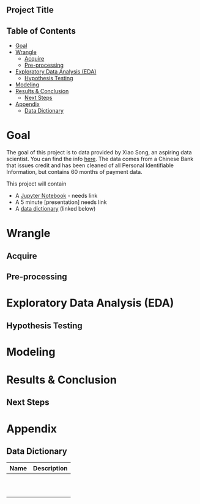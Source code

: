 ## Project Title 
## Table of Contents
- [Goal](#goal)
- [Wrangle](#wrangle)
  - [Acquire](#acquire)
  - [Pre-processing](#pre-processing)
- [Exploratory Data Analysis (EDA)](#exploratory-data-analysis-eda)
  - [Hypothesis Testing](#hypothesis-testing)
- [Modeling](#modeling)
- [Results & Conclusion](#results--conclusion)
  - [Next Steps](#next-steps)
- [Appendix](#appendix)
  - [Data Dictionary](#data-dictionary)

# Goal

The goal of this project is to <insert reason here> data provided by Xiao Song, an aspiring data scientist. You can find the info [here](https://www.kaggle.com/rikdifos/credit-card-approval-prediction/discussion/154299). The data comes from a Chinese Bank that issues credit and has been cleaned of all Personal Identifiable Information, but contains 60 months of payment data. 

This project will contain
* A [Jupyter Notebook]() - needs link
* A 5 minute [presentation] needs link 
* A [data dictionary](#data-dictionary) (linked below) 

# Wrangle

## Acquire

## Pre-processing

# Exploratory Data Analysis (EDA)

## Hypothesis Testing

# Modeling

# Results & Conclusion

## Next Steps

# Appendix

## Data Dictionary

| Name | Description |
|---|---|
|   |   |
|   |   |
|   |   |
|   |   |
|   |   |
|   |   |
|   |   |
|   |   |
|   |   |
|   |   |